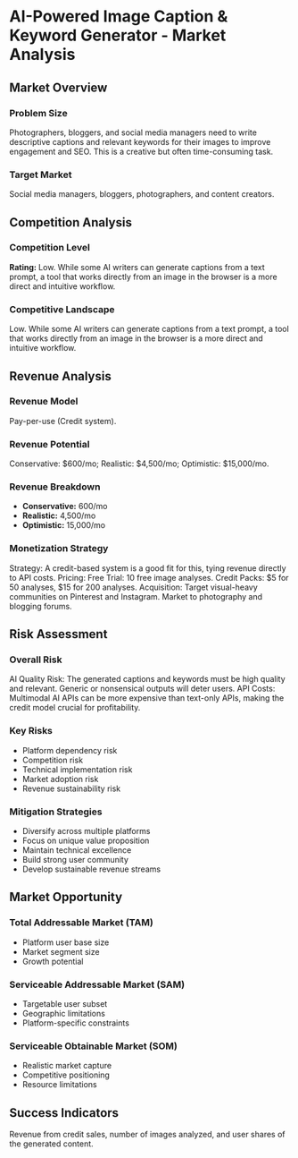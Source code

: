 # AI-Powered Image Caption & Keyword Generator - Market Analysis

## Market Overview

### Problem Size
Photographers, bloggers, and social media managers need to write descriptive captions and relevant keywords for their images to improve engagement and SEO. This is a creative but often time-consuming task.

### Target Market
Social media managers, bloggers, photographers, and content creators.

## Competition Analysis

### Competition Level
**Rating:** Low. While some AI writers can generate captions from a text prompt, a tool that works directly from an image in the browser is a more direct and intuitive workflow.

### Competitive Landscape
Low. While some AI writers can generate captions from a text prompt, a tool that works directly from an image in the browser is a more direct and intuitive workflow.

## Revenue Analysis

### Revenue Model
Pay-per-use (Credit system).

### Revenue Potential
Conservative: $600/mo; Realistic: $4,500/mo; Optimistic: $15,000/mo.

### Revenue Breakdown
- **Conservative:** 600/mo
- **Realistic:** 4,500/mo
- **Optimistic:** 15,000/mo

### Monetization Strategy
Strategy: A credit-based system is a good fit for this, tying revenue directly to API costs. Pricing: Free Trial: 10 free image analyses. Credit Packs: $5 for 50 analyses, $15 for 200 analyses. Acquisition: Target visual-heavy communities on Pinterest and Instagram. Market to photography and blogging forums.

## Risk Assessment

### Overall Risk
AI Quality Risk: The generated captions and keywords must be high quality and relevant. Generic or nonsensical outputs will deter users. API Costs: Multimodal AI APIs can be more expensive than text-only APIs, making the credit model crucial for profitability.

### Key Risks
- Platform dependency risk
- Competition risk
- Technical implementation risk
- Market adoption risk
- Revenue sustainability risk

### Mitigation Strategies
- Diversify across multiple platforms
- Focus on unique value proposition
- Maintain technical excellence
- Build strong user community
- Develop sustainable revenue streams

## Market Opportunity

### Total Addressable Market (TAM)
- Platform user base size
- Market segment size
- Growth potential

### Serviceable Addressable Market (SAM)
- Targetable user subset
- Geographic limitations
- Platform-specific constraints

### Serviceable Obtainable Market (SOM)
- Realistic market capture
- Competitive positioning
- Resource limitations

## Success Indicators
Revenue from credit sales, number of images analyzed, and user shares of the generated content.
